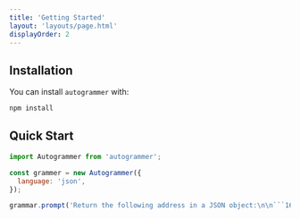 ```yaml
---
title: 'Getting Started'
layout: 'layouts/page.html'
displayOrder: 2
---
```


## Installation

You can install `autogrammer` with:

```bash
npm install
```

## Quick Start

```javascript
import Autogrammer from 'autogrammer';

const grammer = new Autogrammer({
  language: 'json',
});

grammar.prompt('Return the following address in a JSON object:\n\n```1600 Pennsylvania Avenue NW, Washington, DC 20500```');
```

